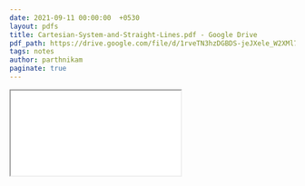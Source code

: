 ```yaml
---
date: 2021-09-11 00:00:00  +0530
layout: pdfs
title: Cartesian-System-and-Straight-Lines.pdf - Google Drive
pdf_path: https://drive.google.com/file/d/1rveTN3hzDGBDS-jeJXele_W2XMl7cLUd/preview?usp=sharing
tags: notes
author: parthnikam
paginate: true
---
```


<iframe class="embed-pdf" src="{{ page.pdf_path }}#toolbar=0" seamless="seamless" scrolling="no" style="overflow:hidden"></iframe>
